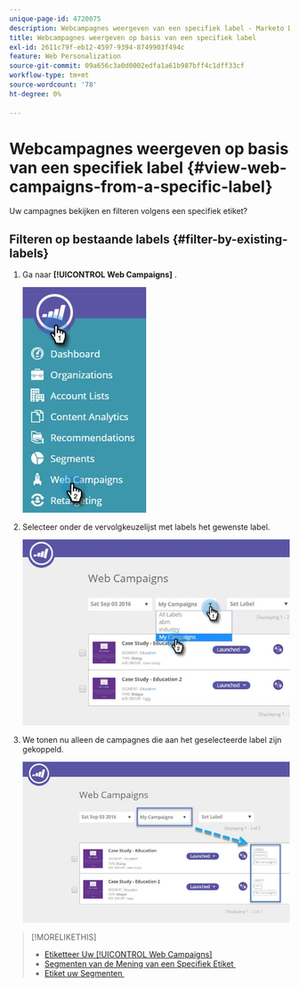 ```yaml
---
unique-page-id: 4720075
description: Webcampagnes weergeven van een specifiek label - Marketo Docs - Productdocumentatie
title: Webcampagnes weergeven op basis van een specifiek label
exl-id: 2611c79f-eb12-4597-9394-8749903f494c
feature: Web Personalization
source-git-commit: 09a656c3a0d0002edfa1a61b987bff4c1dff33cf
workflow-type: tm+mt
source-wordcount: '78'
ht-degree: 0%

---
```


# Webcampagnes weergeven op basis van een specifiek label {#view-web-campaigns-from-a-specific-label}

Uw campagnes bekijken en filteren volgens een specifiek etiket?

## Filteren op bestaande labels {#filter-by-existing-labels}

1. Ga naar **[!UICONTROL Web Campaigns]** .

   ![](assets/web-campaigns-hand-4.jpg)

1. Selecteer onder de vervolgkeuzelijst met labels het gewenste label.

   ![](assets/web-campaigns-my-campaigns-dropdown-1.jpg)

1. We tonen nu alleen de campagnes die aan het geselecteerde label zijn gekoppeld.

   ![](assets/web-campaigns-label-showing-1.jpg)

>[!MORELIKETHIS]
>
>* [&#x200B; Etiketteer Uw [!UICONTROL Web Campaigns]](/help/marketo/product-docs/web-personalization/working-with-web-campaigns/label-your-web-campaigns.md)
>* [&#x200B; Segmenten van de Mening van een Specifiek Etiket &#x200B;](/help/marketo/product-docs/web-personalization/using-web-segments/view-segments-from-a-specific-label.md)
>* [&#x200B; Etiket uw Segmenten &#x200B;](/help/marketo/product-docs/web-personalization/using-web-segments/label-your-segment.md)

